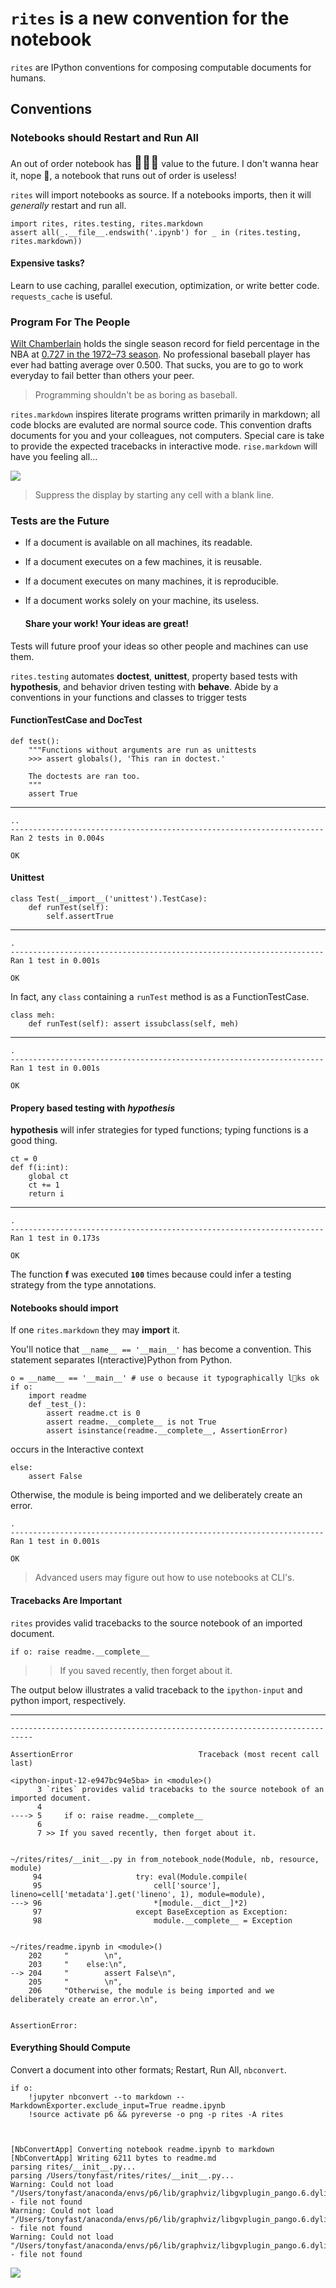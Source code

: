 

# `rites` is a new convention for the notebook

`rites` are IPython conventions for composing computable documents for humans.

## Conventions




### Notebooks should Restart and Run All

An out of order notebook has <big><big>🚫🙅🏼</big></big> value to the future.  I don't wanna hear it,
nope 🙉, a notebook that runs out of order is useless!

`rites` will import notebooks as source.  If a notebooks imports, then it will _generally_ restart and run all.

    import rites, rites.testing, rites.markdown
    assert all(_.__file__.endswith('.ipynb') for _ in (rites.testing, rites.markdown))

#### Expensive tasks?

Learn to use caching, parallel execution, optimization, or write better code.  `requests_cache` is useful.
    
### Program For The People

[Wilt Chamberlain]() holds the single season record for field percentage in the NBA 
at [0.727 in the 1972–73 season]().  No professional baseball player has ever had batting average 
over 0.500.  That sucks, you are to go to work everyday to fail better than others your peer.

> Programming shouldn't be as boring as baseball.

`rites.markdown` inspires literate programs written primarily in markdown; all code blocks
are evaluted are normal source code.  This convention drafts documents for you and your colleagues,
not computers.  Special care is take to provide the expected tracebacks in interactive mode. `rise.markdown`
will have you feeling all...

![](https://media.giphy.com/media/A0UK8ewpztydG/giphy.gif)

> Suppress the display by starting any cell with a blank line.




### Tests are the Future

* If a document is available on all machines, its readable.
* If a document executes on a few machines, it is reusable.
* If a document executes on many machines, it is reproducible.
* If a document works solely on your machine, its useless.

    #### Share your work! Your ideas are great!
    
Tests will future proof your ideas so other people and machines can use them.

`rites.testing` automates __doctest__, __unittest__, property based tests with __hypothesis__, and behavior
driven testing with __behave__.  Abide by a conventions in your functions and classes to trigger tests




#### FunctionTestCase and DocTest
    
    def test():
        """Functions without arguments are run as unittests
        >>> assert globals(), 'This ran in doctest.'
        
        The doctests are ran too.
        """
        assert True
---



    ..
    ----------------------------------------------------------------------
    Ran 2 tests in 0.004s
    
    OK



#### Unittest

    class Test(__import__('unittest').TestCase):
        def runTest(self):
            self.assertTrue
---



    .
    ----------------------------------------------------------------------
    Ran 1 test in 0.001s
    
    OK



In fact, any `class` containing a `runTest` method is as a FunctionTestCase.

    class meh:
        def runTest(self): assert issubclass(self, meh)
---            



    .
    ----------------------------------------------------------------------
    Ran 1 test in 0.001s
    
    OK



#### Propery based testing with *hypothesis*

__hypothesis__ will infer strategies for typed functions; typing functions is a good thing.


    ct = 0
    def f(i:int): 
        global ct
        ct += 1
        return i
---



    .
    ----------------------------------------------------------------------
    Ran 1 test in 0.173s
    
    OK



The function __f__ was executed __`100`__ times because could infer a testing strategy from the type annotations.




#### Notebooks should __import__

If one `rites.markdown` they may __import__ it.

You'll notice that `__name__ == '__main__'` has become a convention.  This statement separates
I(nteractive)Python from Python.
    
    o = __name__ == '__main__' # use o because it typographically l👀ks ok
    if o:
        import readme
        def _test_():
            assert readme.ct is 0
            assert readme.__complete__ is not True
            assert isinstance(readme.__complete__, AssertionError)
        
occurs in the Interactive context

        
    else:
        assert False
        
Otherwise, the module is being imported and we deliberately create an error.
        
        
        
        



    .
    ----------------------------------------------------------------------
    Ran 1 test in 0.001s
    
    OK



> Advanced users may figure out how to use notebooks at CLI's.
    




#### Tracebacks Are Important

`rites` provides valid tracebacks to the source notebook of an imported document.    
    
    if o: raise readme.__complete__

>> If you saved recently, then forget about it.

The output below illustrates a valid traceback to the `ipython-input` and python import, respectively.

---




    ---------------------------------------------------------------------------

    AssertionError                            Traceback (most recent call last)

    <ipython-input-12-e947bc94e5ba> in <module>()
          3 `rites` provides valid tracebacks to the source notebook of an imported document.
          4 
    ----> 5     if o: raise readme.__complete__
          6 
          7 >> If you saved recently, then forget about it.


    ~/rites/rites/__init__.py in from_notebook_node(Module, nb, resource, module)
         94                     try: eval(Module.compile(
         95                         cell['source'], lineno=cell['metadata'].get('lineno', 1), module=module),
    ---> 96                         *[module.__dict__]*2)
         97                     except BaseException as Exception:
         98                         module.__complete__ = Exception


    ~/rites/readme.ipynb in <module>()
        202     "        \n",
        203     "    else:\n",
    --> 204     "        assert False\n",
        205     "        \n",
        206     "Otherwise, the module is being imported and we deliberately create an error.\n",


    AssertionError: 



#### Everything Should Compute

Convert a document into other formats; Restart, Run All, `nbconvert`.

    if o:
        !jupyter nbconvert --to markdown --MarkdownExporter.exclude_input=True readme.ipynb
        !source activate p6 && pyreverse -o png -p rites -A rites



    [NbConvertApp] Converting notebook readme.ipynb to markdown
    [NbConvertApp] Writing 6211 bytes to readme.md
    parsing rites/__init__.py...
    parsing /Users/tonyfast/rites/rites/__init__.py...
    Warning: Could not load "/Users/tonyfast/anaconda/envs/p6/lib/graphviz/libgvplugin_pango.6.dylib" - file not found
    Warning: Could not load "/Users/tonyfast/anaconda/envs/p6/lib/graphviz/libgvplugin_pango.6.dylib" - file not found
    Warning: Could not load "/Users/tonyfast/anaconda/envs/p6/lib/graphviz/libgvplugin_pango.6.dylib" - file not found



![](classes_rites.png)



